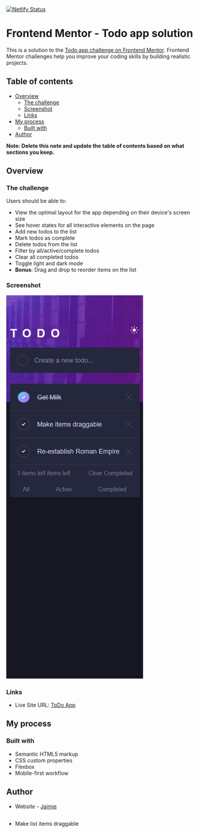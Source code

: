[![Netlify Status](https://api.netlify.com/api/v1/badges/ddb2049f-a061-45f7-82d5-04c46c3912ea/deploy-status)](https://app.netlify.com/sites/distracted-shaw-ee28e2/deploys)

# Frontend Mentor - Todo app solution

This is a solution to the [Todo app challenge on Frontend Mentor](https://www.frontendmentor.io/challenges/todo-app-Su1_KokOW). Frontend Mentor challenges help you improve your coding skills by building realistic projects. 

## Table of contents

- [Overview](#overview)
  - [The challenge](#the-challenge)
  - [Screenshot](#screenshot)
  - [Links](#links)
- [My process](#my-process)
  - [Built with](#built-with)
- [Author](#author)

**Note: Delete this note and update the table of contents based on what sections you keep.**

## Overview

### The challenge

Users should be able to:

- View the optimal layout for the app depending on their device's screen size
- See hover states for all interactive elements on the page
- Add new todos to the list
- Mark todos as complete
- Delete todos from the list
- Filter by all/active/complete todos
- Clear all completed todos
- Toggle light and dark mode
- **Bonus**: Drag and drop to reorder items on the list

### Screenshot

![](./screengrab.png)

### Links

- Live Site URL: [ToDo App](https://jaimies-todo-list.netlify.app/)

## My process

### Built with

- Semantic HTML5 markup
- CSS custom properties
- Flexbox
- Mobile-first workflow

## Author

- Website - [Jaimie](https://www.jaimie.uk)

##

- Make list items draggable


